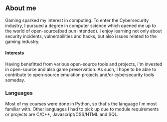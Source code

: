 ## About me

Gaming sparked my interest in computing. To enter the Cybersecurity industry, I pursued a degree in computer science which opened me up to the world of open-source(bad pun intended). I enjoy learning not only about security incidents, vulnerabilities and hacks, but also issues related to the gaming industry.

#### Interests

Having benefitted from various open-source tools and projects, I'm invested in open-source and also game preservation. As such, I hope to be able to contribute to open-source emulation projects and/or cybersecurity tools someday.

### Languages

Most of my courses were done in Python, so that's the language I'm most familiar with. Other languages I had to pick up due to module requirements or projects are C/C++, Javascript/CSS/HTML and SQL.

<!-- **izlim/izlim** is a ✨ _special_ ✨ repository because its `README.md` (this file) appears on your GitHub profile.

Here are some ideas to get you started:

- 🔭 I’m currently working on ...
- 🌱 I’m currently learning ...
- 👯 I’m looking to collaborate on ...
- 🤔 I’m looking for help with ...
- 💬 Ask me about ...
- 📫 How to reach me: ...
- 😄 Pronouns: ...
- ⚡ Fun fact: ... -->
